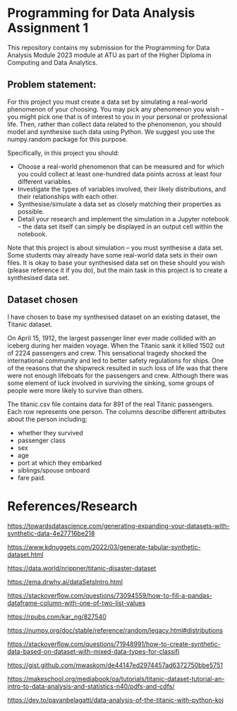  # Programming for Data Analysis Assignment 1


This repository contains my submission for the Programming for Data Analysis Module 2023 module at ATU as part of the Higher Diploma in Computing and Data Analytics.

## Problem statement:

For this project you must create a data set by simulating a real-world phenomenon of your choosing. You may pick any phenomenon you wish – you might pick one that is of interest to you in your personal or professional life. Then, rather than collect data related to the phenomenon, you should model and synthesise such data using Python. We suggest you use the numpy.random package for this purpose.

Specifically, in this project you should:

- Choose a real-world phenomenon that can be measured and for which you could collect at least one-hundred data points across at least four different variables.
- Investigate the types of variables involved, their likely distributions, and their relationships with each other.
- Synthesise/simulate a data set as closely matching their properties as possible.
- Detail your research and implement the simulation in a Jupyter notebook – the data set itself can simply be displayed in an output cell within the notebook.

Note that this project is about simulation – you must synthesise a data set. Some students may already have some real-world data sets in their own files. It is okay to base your synthesised data set on these should you wish (please reference it if you do), but the main task in this project is to create a synthesised data set. 


## Dataset chosen

I have chosen to base my synthesised dataset on an existing dataset, the Titanic dataset.

On April 15, 1912, the largest passenger liner ever made collided with an iceberg during her maiden voyage. When the Titanic sank it killed 1502 out of 2224 passengers and crew. This sensational tragedy shocked the international community and led to better safety regulations for ships. One of the reasons that the shipwreck resulted in such loss of life was that there were not enough lifeboats for the passengers and crew. Although there was some element of luck involved in surviving the sinking, some groups of people were more likely to survive than others.

The titanic.csv file contains data for 891 of the real Titanic passengers. Each row represents one person. The columns describe different attributes about the person including;

- whether they survived 
- passenger class
- sex
- age
- port at which they embarked
- siblings/spouse onboard
- fare paid.



# References/Research

https://towardsdatascience.com/generating-expanding-your-datasets-with-synthetic-data-4e27716be218

https://www.kdnuggets.com/2022/03/generate-tabular-synthetic-dataset.html

https://data.world/nrippner/titanic-disaster-dataset

https://ema.drwhy.ai/dataSetsIntro.html

https://stackoverflow.com/questions/73094559/how-to-fill-a-pandas-dataframe-column-with-one-of-two-list-values

https://rpubs.com/kar_ng/827540

https://numpy.org/doc/stable/reference/random/legacy.html#distributions

https://stackoverflow.com/questions/71948991/how-to-create-synthetic-data-based-on-dataset-with-mixed-data-types-for-classifi

https://gist.github.com/mwaskom/de44147ed2974457ad6372750bbe5751

https://makeschool.org/mediabook/oa/tutorials/titanic-dataset-tutorial-an-intro-to-data-analysis-and-statistics-n40/pdfs-and-cdfs/

https://dev.to/pavanbelagatti/data-analysis-of-the-titanic-with-python-koj

